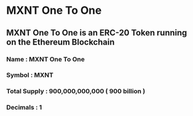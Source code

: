 # MXNT One To One

## MXNT One To One is an ERC-20 Token running on the Ethereum Blockchain

### Name : MXNT One To One
### Symbol : MXNT
### Total Supply : 900,000,000,000 ( 900 billion )
### Decimals : 1
